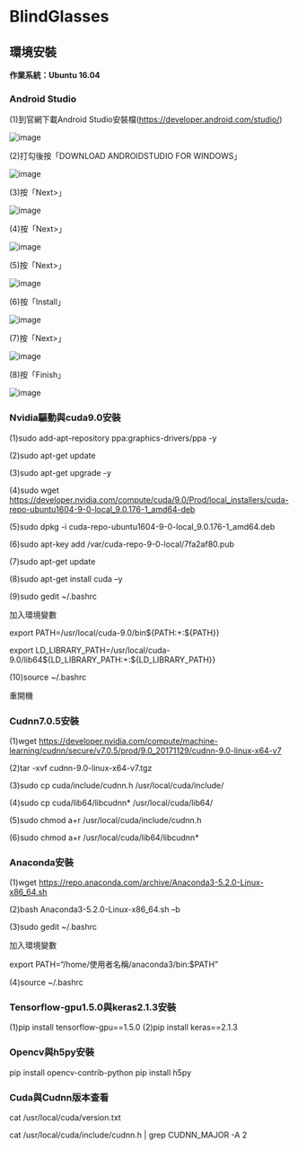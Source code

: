 # BlindGlasses

## 環境安裝
**作業系統：Ubuntu 16.04**
### Android Studio
(1)到官網下載Android Studio安裝檔(https://developer.android.com/studio/) 

![image](https://github.com/brianyiao/BlindGlasses/blob/master/01.JPG)

(2)打勾後按「DOWNLOAD ANDROIDSTUDIO FOR WINDOWS」 

![image](https://github.com/brianyiao/BlindGlasses/blob/master/02.JPG)

(3)按「Next>」 

![image](https://github.com/brianyiao/BlindGlasses/blob/master/04.JPG)

(4)按「Next>」 

![image](https://github.com/brianyiao/BlindGlasses/blob/master/05.JPG)

(5)按「Next>」 

![image](https://github.com/brianyiao/BlindGlasses/blob/master/06.JPG)  

(6)按「Install」 

![image](https://github.com/brianyiao/BlindGlasses/blob/master/07.JPG)

(7)按「Next>」 

![image](https://github.com/brianyiao/BlindGlasses/blob/master/09.JPG)  

(8)按「Finish」 

![image](https://github.com/brianyiao/BlindGlasses/blob/master/10.JPG)

### Nvidia驅動與cuda9.0安裝
(1)sudo add-apt-repository ppa:graphics-drivers/ppa -y

(2)sudo apt-get update

(3)sudo apt-get upgrade -y

(4)sudo wget https://developer.nvidia.com/compute/cuda/9.0/Prod/local_installers/cuda-repo-ubuntu1604-9-0-local_9.0.176-1_amd64-deb

(5)sudo dpkg -i cuda-repo-ubuntu1604-9-0-local_9.0.176-1_amd64.deb

(6)sudo apt-key add /var/cuda-repo-9-0-local/7fa2af80.pub

(7)sudo apt-get update

(8)sudo apt-get install cuda –y

(9)sudo gedit ~/.bashrc

加入環境變數

export PATH=/usr/local/cuda-9.0/bin${PATH:+:${PATH}}

export LD_LIBRARY_PATH=/usr/local/cuda-9.0/lib64${LD_LIBRARY_PATH:+:${LD_LIBRARY_PATH}}

(10)source ~/.bashrc

重開機

### Cudnn7.0.5安裝
(1)wget https://developer.nvidia.com/compute/machine-learning/cudnn/secure/v7.0.5/prod/9.0_20171129/cudnn-9.0-linux-x64-v7

(2)tar -xvf cudnn-9.0-linux-x64-v7.tgz

(3)sudo cp cuda/include/cudnn.h /usr/local/cuda/include/

(4)sudo cp cuda/lib64/libcudnn* /usr/local/cuda/lib64/

(5)sudo chmod a+r /usr/local/cuda/include/cudnn.h

(6)sudo chmod a+r /usr/local/cuda/lib64/libcudnn*

### Anaconda安裝
(1)wget https://repo.anaconda.com/archive/Anaconda3-5.2.0-Linux-x86_64.sh

(2)bash Anaconda3-5.2.0-Linux-x86_64.sh –b

(3)sudo gedit ~/.bashrc

加入環境變數

export PATH=“/home/使用者名稱/anaconda3/bin:$PATH”

(4)source ~/.bashrc

### Tensorflow-gpu1.5.0與keras2.1.3安裝
(1)pip install tensorflow-gpu==1.5.0
(2)pip install keras==2.1.3 

### Opencv與h5py安裝
pip install opencv-contrib-python
pip install h5py

### Cuda與Cudnn版本查看
cat /usr/local/cuda/version.txt                             

cat /usr/local/cuda/include/cudnn.h | grep CUDNN_MAJOR -A 2
